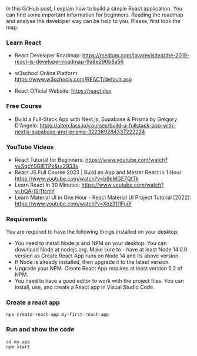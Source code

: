 In this GitHub post, I explain how to build a simple React application. You can find some important information for beginners. Reading the roadmap and analyse the developer way can be help to you. Please, first look the map.

### Learn React

- React Developer Roadmap: https://medium.com/javarevisited/the-2019-react-js-developer-roadmap-9a8e290b8a56

- w3school Online Platform: 
https://www.w3schools.com/REACT/default.asp

- React Official Website: 
https://react.dev


### Free Course
-  Build a Full-Stack App with Next.js, Supabase & Prisma by Grégory D'Angelo: https://alterclass.io/courses/build-a-fullstack-app-with-nextjs-supabase-and-prisma-322389284337222224

### YouTube Videos
- React Tutorial for Beginners: https://www.youtube.com/watch?v=SqcY0GlETPk&t=2933s
- React JS Full Course 2023 | Build an App and Master React in 1 Hour: https://www.youtube.com/watch?v=b9eMGE7QtTk
- Learn React In 30 Minutes: https://www.youtube.com/watch?v=hQAHSlTtcmY
- Learn Material UI in One Hour - React Material UI Project Tutorial [2022]: https://www.youtube.com/watch?v=Xoz31I1FuiY


### Requirements
You are required to have the following things installed on your desktop:

- You need to install Node.js and NPM on your desktop. You can download Node at nodejs.org. Make sure to - have at least Node 14.0.0 version as Create React App runs on Node 14 and its above version.
- If Node is already installed, then upgrade it to the latest version.
- Upgrade your NPM. Create React App requires at least version 5.2 of NPM.
- You need to have a good editor to work with the project files. You can install, use, and create a React app in Visual Studio Code.

### Create a react app 

```
npx create-react-app my-first-react-app 
```

### Run and show the code

```
cd my-app
npm start
```
